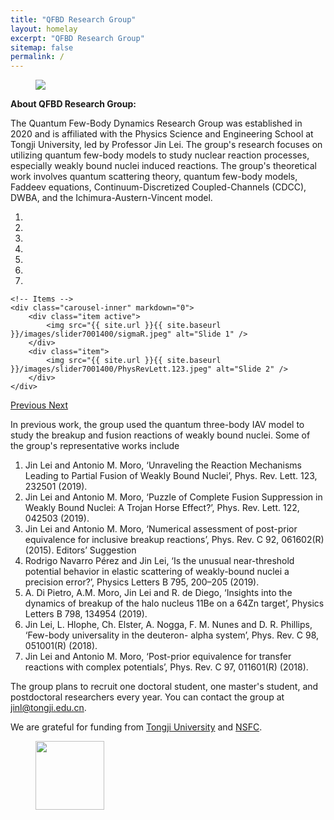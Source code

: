 ```yaml
---
title: "QFBD Research Group"
layout: homelay
excerpt: "QFBD Research Group"
sitemap: false
permalink: /
---
```



<figure class="fourth" style="text-align:left">
  <img class="img-responsive" src="{{ site.url }}{{ site.baseurl }}/images/logopic/Tanthco-01.png"  max-width="580px">
</figure>

**About QFBD Research Group:**


The Quantum Few-Body Dynamics Research Group was established in 2020 and 
is affiliated with the Physics Science and Engineering School at Tongji University, 
led by Professor Jin Lei. The group's research focuses on utilizing quantum 
few-body models to study nuclear reaction processes, especially weakly bound nuclei induced reactions. 
The group's theoretical work involves quantum scattering theory, 
quantum few-body models, Faddeev equations, Continuum-Discretized Coupled-Channels (CDCC), DWBA, 
and the Ichimura-Austern-Vincent model.

<div markdown="0" id="carousel" class="carousel slide" data-ride="carousel" data-interval="4000" data-pause="hover" >
    <!-- Menu -->
    <ol class="carousel-indicators">
        <li data-target="#carousel" data-slide-to="0" class="active"></li>
        <li data-target="#carousel" data-slide-to="1"></li>
        <li data-target="#carousel" data-slide-to="2"></li>
        <li data-target="#carousel" data-slide-to="3"></li>
        <li data-target="#carousel" data-slide-to="4"></li>
        <li data-target="#carousel" data-slide-to="5"></li>
        <li data-target="#carousel" data-slide-to="6"></li>
    </ol>

    <!-- Items -->
    <div class="carousel-inner" markdown="0">
        <div class="item active">
            <img src="{{ site.url }}{{ site.baseurl }}/images/slider7001400/sigmaR.jpeg" alt="Slide 1" />
        </div>
        <div class="item">
            <img src="{{ site.url }}{{ site.baseurl }}/images/slider7001400/PhysRevLett.123.jpeg" alt="Slide 2" />
        </div>
    </div>
  <a class="left carousel-control" href="#carousel" role="button" data-slide="prev">
    <span class="glyphicon glyphicon-chevron-left" aria-hidden="true"></span>
    <span class="sr-only">Previous</span>
  </a>
  <a class="right carousel-control" href="#carousel" role="button" data-slide="next">
    <span class="glyphicon glyphicon-chevron-right" aria-hidden="true"></span>
    <span class="sr-only">Next</span>
  </a>
</div>


In previous work, the group used the quantum three-body IAV model to study 
the breakup and fusion reactions of weakly bound nuclei. 
Some of the group's representative works include

1. Jin Lei and Antonio M. Moro, ‘Unraveling the Reaction Mechanisms Leading to Partial Fusion of Weakly Bound Nuclei’, Phys. Rev. Lett. 123, 232501 (2019).
2. Jin Lei and Antonio M. Moro, ‘Puzzle of Complete Fusion Suppression in Weakly Bound Nuclei: A Trojan Horse Effect?’, Phys. Rev. Lett. 122, 042503 (2019).
3. Jin Lei and Antonio M. Moro, ‘Numerical assessment of post-prior equivalence for inclusive breakup reactions’, Phys. Rev. C 92, 061602(R) (2015). Editors’ Suggestion
4. Rodrigo Navarro Pérez and Jin Lei, ‘Is the unusual near-threshold potential behavior in elastic scattering of weakly-bound nuclei a precision error?’, Physics Letters B 795, 200–205 (2019).
5. A. Di Pietro, A.M. Moro, Jin Lei and R. de Diego, ‘Insights into the dynamics of breakup of the halo nucleus 11Be on a 64Zn target’, Physics Letters B 798, 134954 (2019).
6. Jin Lei, L. Hlophe, Ch. Elster, A. Nogga, F. M. Nunes and D. R. Phillips, ‘Few-body universality in the deuteron- alpha system’, Phys. Rev. C 98, 051001(R) (2018).
7. Jin Lei and Antonio M. Moro, ‘Post-prior equivalence for transfer reactions with complex potentials’, Phys. Rev. C 97, 011601(R) (2018).



The group plans to recruit one doctoral student, one master's student, and postdoctoral researchers every year. You can contact the group at jinl@tongji.edu.cn.

We are grateful for funding from [Tongji University](https://en.tongji.edu.cn/index.htm) and [NSFC](http://www.nsfc.gov.cn).

<figure class="third">
  <img src="{{ site.url }}{{ site.baseurl }}/images/logopic/tongji.jpeg" style="width: 110px">
</figure>

